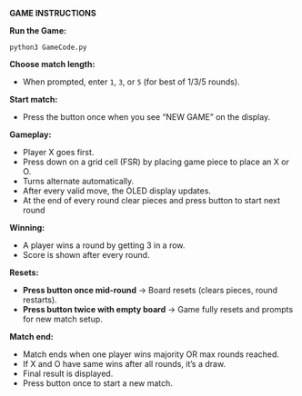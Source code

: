 **GAME INSTRUCTIONS**

**Run the Game:**
   ```
   python3 GameCode.py
   ```

**Choose match length:**
   - When prompted, enter `1`, `3`, or `5` (for best of 1/3/5 rounds).

**Start match:**
   - Press the button once when you see “NEW GAME” on the display.

**Gameplay:**
   - Player X goes first.
   - Press down on a grid cell (FSR) by placing game piece to place an X or O.
   - Turns alternate automatically.
   - After every valid move, the OLED display updates.
   - At the end of every round clear pieces and press button to start next round

**Winning:**
   - A player wins a round by getting 3 in a row.
   - Score is shown after every round.

**Resets:**
   - **Press button once mid-round** → Board resets (clears pieces, round restarts).
   - **Press button twice with empty board** → Game fully resets and prompts for new match setup.

**Match end:**
   - Match ends when one player wins majority OR max rounds reached.
   - If X and O have same wins after all rounds, it’s a draw.
   - Final result is displayed.
   - Press button once to start a new match.

